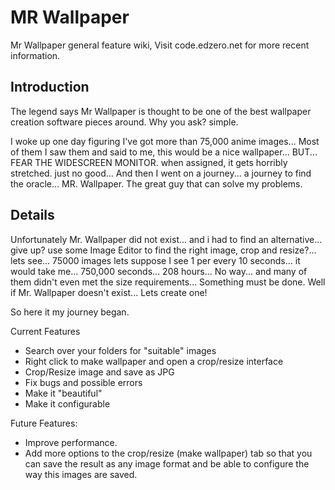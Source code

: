 # MR Wallpaper #
Mr Wallpaper general feature wiki, Visit code.edzero.net for more recent information.

## Introduction ##

The legend says Mr Wallpaper is thought to be one of the best wallpaper creation software pieces around. Why you ask? simple.

I woke up one day figuring I've got more than 75,000 anime images... Most of them I saw them and said to me, this would be a nice wallpaper... BUT... FEAR THE WIDESCREEN MONITOR. when assigned, it gets horribly stretched. just no good...
And then I went on a journey... a journey to find the oracle... MR. Wallpaper. The great guy that can solve my problems.

## Details ##

Unfortunately Mr. Wallpaper did not exist... and i had to find an alternative... give up? use some Image Editor to find the right image, crop and resize?... lets see... 75000 images lets suppose I see 1 per every 10 seconds... it would take me... 750,000 seconds... 208 hours...
No way... and many of them didn't even met the size requirements... Something must be done.
Well if Mr. Wallpaper doesn't exist... Lets create one!

So here it my journey began.

Current Features
  * Search over your folders for "suitable" images
  * Right click to make wallpaper and open a crop/resize interface
  * Crop/Resize image and save as JPG
  * Fix bugs and possible errors
  * Make it "beautiful"
  * Make it configurable

Future Features:
  * Improve performance.
  * Add more options to the crop/resize (make wallpaper) tab so that you can save the result as any image format and be able to configure the way this images are saved.
